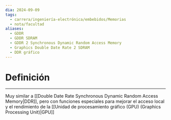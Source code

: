 ```yaml
---
dia: 2024-09-09
tags:
  - carrera/ingeniería-electrónica/embebidos/Memorias
  - nota/facultad
aliases:
  - GDDR
  - GDDR SDRAM
  - GDDR 2 Synchronous Dynamic Random Access Memory
  - Graphics Double Date Rate 2 SDRAM
  - DDR gráfico
---
```

# Definición
---
Muy similar a [[Double Date Rate Synchronous Dynamic Random Access Memory|DDR]], pero con funciones especiales para mejorar el acceso local y el rendimiento de la [[Unidad de procesamiento gráfico (GPU) (Graphics Processing Unit)|GPU]]